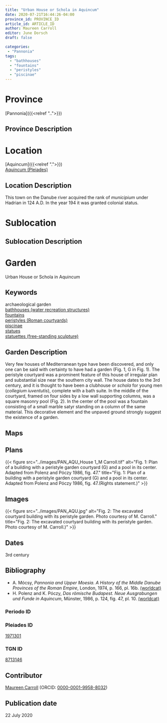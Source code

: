 ```yaml
---
title: "Urban House or Schola in Aquincum"
date: 2020-07-21T16:44:26-04:00
province_id: PROVINCE_ID
article_id: ARTICLE_ID
author: Maureen Carroll
editor: June Dorsch
draft: false

categories:
 - "Pannonia"
tags:
  - "bathhouses"
  - "fountains"
  - "peristyles"
  - "piscinae"
---
```


# Province

[Pannonia]({{<relref "..">}})

## Province Description




# Location

[Aquincum]({{<relref ".">}}) \
[Aquincum (Pleiades)](https://pleiades.stoa.org/places/1971301)

## Location Description

This town on the Danube river acquired the rank of *municipium* under Hadrian in 124 A.D. In the year 194 it was granted colonial status.

# Sublocation

<!--
[AREA WITHIN LOCATION, LIKE “PALATINE HILL”](GEOREFERENCE LINK)
A sublocation is any area larger than an individual garden, but located within a location. I would always try to include a link to a controlled vocabulary here if possible. This ID may well be different from the Garden ID, e.g., Pompeii versus a Garden in one of the houses which has its own Pleiades ID.
-->

## Sublocation Description

<!-- DESCRIPTION -->

# Garden

Urban House or Schola in Aquincum

## Keywords

archaeological garden \
[bathhouses (water recreation structures)](http://vocab.getty.edu/page/aat/300007347) \
[fountains](http://vocab.getty.edu/page/aat/300006179) \
[peristyles (Roman courtyards)](http://vocab.getty.edu/page/aat/300080971) \
[piscinae]( http://vocab.getty.edu/page/aat/300375619) \
[statues](http://vocab.getty.edu/page/aat/300047600) \
[statuettes (free-standing sculpture)](http://vocab.getty.edu/page/aat/300312262)

## Garden Description

Very few houses of Mediterranean type have been discovered, and only one can be said with certainty to have had a garden (Fig. 1, G in Fig. 1). The peristyle courtyard was a prominent feature of this house of irregular plan and substantial size near the southern city wall. The house dates to the 3rd century, and it is thought to have been a clubhouse or *schola* for young men (*collegium iuventutis*), complete with a bath suite. In the middle of the courtyard, framed on four sides by a low wall supporting columns, was a square masonry pool (Fig. 2). In the center of the pool was a fountain consisting of a small marble satyr standing on a column of the same material. This decorative element and the unpaved ground strongly suggest the existence of a garden.

## Maps


## Plans

{{< figure src="../images/PAN_AQU_House 1_M Carroll.tif" alt="Fig. 1: Plan of a building with a peristyle garden courtyard (G) and a pool in its center. Adapted from Polenz and Póczy 1986, fig. 47." title="Fig. 1: Plan of a building with a peristyle garden courtyard (G) and a pool in its center. Adapted from Polenz and Póczy 1986, fig. 47.(Rights statement.)" >}}

## Images

{{< figure src="../images/PAN_AQU.jpg" alt="Fig. 2: The excavated courtyard building with its peristyle garden. Photo courtesy of M. Carroll." title="Fig. 2: The excavated courtyard building with its peristyle garden. Photo courtesy of M. Carroll.)" >}}

## Dates

3rd century

## Bibliography

* A. Mócsy, *Pannonia and Upper Moesia. A History of the Middle Danube Provinces of the Roman Empire*, London, 1974, p. 166, pl. 16b. [(worldcat)](http://www.worldcat.org/oclc/644823914)
* H. Polenz and K. Póczy, *Das römische Budapest. Neue Ausgrabungen und Funde in Aquincum*, Münster, 1986, p. 124, fig. 47, pl. 10. [(worldcat)](http://www.worldcat.org/oclc/19741038)

### Periodo ID

<!-- [PERIODO_ID](https://pleiades.stoa.org/places/PLEIADES_ID) -->

### Pleiades ID

[1971301](https://pleiades.stoa.org/places/1971301)

### TGN ID

[8713146](http://vocab.getty.edu/page/tgn/8713146)

## Contributor

[Maureen Carroll](https://www.sheffield.ac.uk/archaeology/our-people/academic-staff/maureen-carroll) (ORCID: [0000-0001-9958-8032](https://orcid.org/0000-0001-9958-8032))

## Publication date

22 July 2020